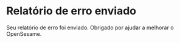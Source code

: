 # Relatório de erro enviado

Seu relatório de erro foi enviado. Obrigado por ajudar a melhorar o OpenSesame.